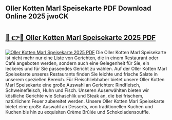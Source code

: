 ## Oller Kotten Marl Speisekarte PDF Download Online 2025 jwoCK

# <h2><a href="http://gce9tzz.nevu.top/?p=Oller+Kotten+Marl+Speisekarte">🔗 👉🔴 Oller Kotten Marl Speisekarte 2025 PDF</a></h2>

[![Oller Kotten Marl Speisekarte 2025 PDF](https://i.imgur.com/dBaPXMq.png)](http://gce9tzz.nevu.top/?p=Oller+Kotten+Marl+Speisekarte)
Die Oller Kotten Marl Speisekarte ist nicht mehr nur eine Liste von Gerichten, die in einem Restaurant oder Café angeboten werden, sondern auch eine Gelegenheit für Sie, ein leckeres und für Sie passendes Gericht zu wählen. Auf der Oller Kotten Marl Speisekarte unseres Restaurants finden Sie leichte und frische Salate in unserem speziellen Bereich. Für Fleischliebhaber bietet unsere Oller Kotten Marl Speisekarte eine große Auswahl an Gerichten: Rindfleisch, Schweinefleisch, Huhn und Fisch. Unseren Auserwählten bieten wir köstliche Gerichte wie Schaschlik und Steak an, die bei frischem, natürlichem Feuer zubereitet werden. Unsere Oller Kotten Marl Speisekarte bietet eine große Auswahl an Desserts, von traditionellen Kuchen und Kuchen bis hin zu exquisiten Crème Brûlée und Schokoladensouffle.
